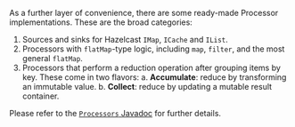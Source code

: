 As a further layer of convenience, there are some ready-made Processor
implementations. These are the broad categories:

1. Sources and sinks for Hazelcast `IMap`, `ICache` and `IList`.
2. Processors with `flatMap`-type logic, including `map`, `filter`, and
the most general `flatMap`.
3. Processors that perform a reduction operation after grouping items by
key. These come in two flavors:
    a. **Accumulate**: reduce by transforming an immutable value.
    b. **Collect**: reduce by updating a mutable result container.

Please refer to the [`Processors` Javadoc](https://github.com/hazelcast/hazelcast-jet/blob/master/hazelcast-jet-core/src/main/java/com/hazelcast/jet/Processor.java) for further details.
